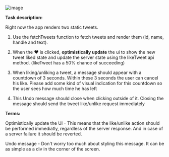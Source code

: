![image](https://user-images.githubusercontent.com/2545447/118928968-95fd7180-b94c-11eb-9dc8-94dbca7a039b.png)


**Task description:**

Right now the app renders two static tweets.

  1. Use the fetchTweets function to fetch tweets and render them (id, name, handle and text).
  
  2. When the ♥️ is clicked, **optimistically update** the ui to show the new tweet liked state
     and update the server state using the likeTweet api method. 
     (likeTweet has a 50% chance of succeeding)
  
  3. When liking/unliking a tweet, a message should appear with a countdown of 3
     seconds. Within these 3 seconds the user can cancel his like. 
     Please add some kind of visual indication for this countdown so the user sees how much time he
     has left

  4. This Undo message should close when clicking outside of it. Closing the message should
     send the tweet like/unlike request immediately

**Terms:**

Optimistically update the UI - This means that the like/unlike action should be performed immediatly, regardless of the server response. And in case of a server failure it should be reverted.

Undo message - Don't worry too much about styling this message. It can be as simple as a div in the corner of the screen.
